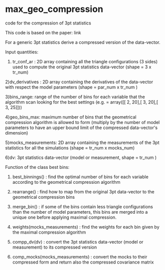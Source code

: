 # max_geo_compression
code for the compression of 3pt statistics

This code is based on the paper: link

For a generic 3pt statistics derive a compressed version of the data-vector.

Input quantities:

1) tr_conf_ar : 2D array containing all the triangle configurations (3 sides) used to compute the original 3pt statistics data-vector (shape = 3 x tr_num)

2)dv_derivatives : 2D array containing the derivatives of the data-vector with respect the model parameters
                  (shape = par_num x tr_num ) 

3)bins_range: range of the number of bins for each variable that the algorithm scan looking for the best settings
                (e.g. = array([[ 2, 20],[ 3, 20],[ 3, 25]]))

4)geo_bins_max: maximum number of bins that the geometrical compression algorithm is allowed to form 
(multiply by the number of model parameters to have an upper bound limit of the compressed data-vector's dimension)

5)mocks_measurements: 2D array containing the measurements of the 3pt statistics for all the simulations
                     (shape = tr_num x mocks_num)

6)dv: 3pt statistics data-vector (model or measurement, shape = tr_num )

Function of the class best bins:

1) best_binnings() : find the optimal number of bins for each variable according to the geometrical compression algorithm

2) rearrange() : find how to map from the original 3pt data-vector to the geometrical compression bins

3) merge_bin() : if some of the bins contain less triangle configurations than the number of model parameters, this bins are 
                 merged into a unique one before applying maximal compression.
                 
4) weights(mocks_measurements) : find the weights for each bin given by the maximal compression algorithm

5) compp_dv(dv) : convert the 3pt statistics data-vector (model or measurement) to its compressed version

6) comp_mocks(mocks_measurements) : convert the mocks to their compressed form and return also the compressed covariance matrix

